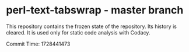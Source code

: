 # perl-text-tabswrap - master branch

This repository contains the frozen state of the repository.
Its history is cleared. It is used only for static code
analysis with Codacy.

Commit Time: 1728441473